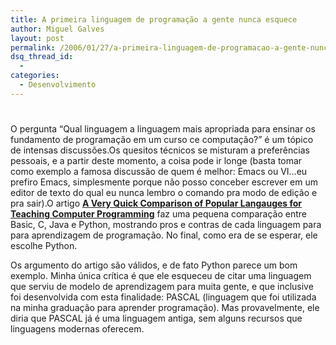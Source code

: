 ```yaml
---
title: A primeira linguagem de programação a gente nunca esquece
author: Miguel Galves
layout: post
permalink: /2006/01/27/a-primeira-linguagem-de-programacao-a-gente-nunca-esquece/
dsq_thread_id:
  - 
categories:
  - Desenvolvimento
---
```

# 

O pergunta “Qual linguagem a linguagem mais apropriada para ensinar os fundamento de programação em um curso ce computação?” é um tópico de intensas discussões.Os quesitos técnicos se misturam a preferências pessoais, e a partir deste momento, a coisa pode ir longe (basta tomar como exemplo a famosa discussão de quem é melhor: Emacs ou VI…eu prefiro Emacs, simplesmente porque não posso conceber escrever em um editor de texto do qual eu nunca lembro o comando pra modo de edição e pra sair).O artigo [**A Very Quick Comparison of Popular Langauges for Teaching Computer Programming**][1] faz uma pequena comparação entre Basic, C, Java e Python, mostrando pros e contras de cada linguagem para para aprendizagem de programação. No final, como era de se esperar, ele escolhe Python.

 [1]: http://www.ariel.com.au/a/teaching-programming.html

Os argumento do artigo são válidos, e de fato Python parece um bom exemplo. Minha única crítica é que ele esqueceu de citar uma linguagem que serviu de modelo de aprendizagem para muita gente, e que inclusive foi desenvolvida com esta finalidade: PASCAL (linguagem que foi utilizada na minha graduação para aprender programação). Mas provavelmente, ele diria que PASCAL já é uma linguagem antiga, sem alguns recursos que linguagens modernas oferecem.